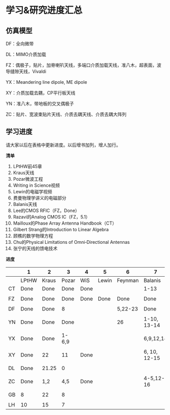 # 学习&研究进度汇总

## 仿真模型

DF：全向微带

DL：MIMO介质加载

FZ：偶极子，贴片，加脊喇叭天线，多端口介质加载天线，准八木，超表面，波导缝隙天线，Vivaldi

YX：Meandering line dipole, ME dipole

XY：介质加载去耦，CP平行板天线

YN：准八木，带地板的交叉偶极子

ZC：贴片、宽波束贴片天线、介质去耦天线、介质去耦大阵列

## 学习进度

请大家以后在表格中更新进度。以后增书加列，增人加行。

**清单**

1. LPtHW前45章
2. Kraus天线
3. Pozar微波工程
4. Writing in Science视频
5. Lewin的电磁学视频
6. 费曼物理学讲义的电磁部分
7. Balanis天线
8. Lee的CMOS RFIC（FZ，Done）
9. Razavi的Analog CMOS IC（FZ，5.1）
10. Mailloux的Phase Array Antenna Handbook（CT）
11. Gilbert Strang的Introduction to Linear Algebra
12. 顾樵的数学物理方程
13. Chu的Physical Limitations of Omni‐Directional Antennas
14. 张宁的天线的馈电技术

**进度**

|      | 1     | 2     | 3       | 4    | 5     | 6       | 7            | 10       | 11     | 12   | 13   | 14    |
| ---- | ----- | ----- | ------- | ---- | ----- | ------- | ------------ | -------- | ------ | ---- | ---- | ----- |
|      | LPtHW | Kraus | Pozar   | WiS  | Lewin | Feynman | Balanis      | Mailloux | Strang | Gu   | Chu  | Zhang |
| CT   | Done  | Done  | Done    | Done |       |         | 1-13         | 1-6      |        |      |      |       |
|      |       |       |         |      |       |         |              |          |        |      |      |       |
| FZ   | Done  | Done  | Done    | Done | Done  | Done    | Done         |          | 32     | Done | 0.5  |       |
|      |       |       |         |      |       |         |              |          |        |      |      |       |
| DF   | Done  | Done  | 8       |      |       | 5,22-23 | Done         |          |        |      |      |       |
|      |       |       |         |      |       |         |              |          |        |      |      |       |
| YN   | Done  | Done  | Done    |      |       | 26      | 1-10, 13-14  |          |        |      |      |       |
|      |       |       |         |      |       |         |              |          |        |      |      |       |
| YX   | Done  | Done  | 1-6,9   |      |       |         | 6,9,12,14    |          |        |      |      |       |
|      |       |       |         |      |       |         |              |          |        |      |      |       |
| XY   | Done  | 22    | 11      | Done |       |         | 6, 10, 12-15 |          |        |      |      | 1      |
|      |       |       |         |      |       |         |              |          |        |      |      |       |
| DL   | Done  | 21.25 | 0       |      |       |         |              |          |        |      |      |       |
|      |       |       |         |      |       |         |              |          |        |      |      |       |
| ZC   | Done  | 1,2   | 4,5     | Done |       |         | 4-5,12-16    |          |        |      |      | 3     |
|      |       |       |         |      |       |         |              |          |        |      |      |       |
| GB   | 8     | 22    | 8       |      |       |         |              |          |        |      |      |       |
|      |       |       |         |      |       |         |              |          |        |      |      |       |
| LH   | 10    | 15    | 7       |      |       |         |              |          |        |      |      |       |